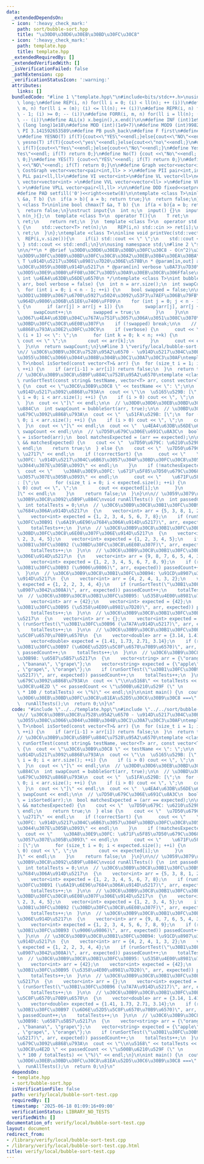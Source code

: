 ```yaml
---
data:
  _extendedDependsOn:
  - icon: ':heavy_check_mark:'
    path: sort/bubble-sort.hpp
    title: "\u30D0\u30D6\u30EB\u30BD\u30FC\u30C8"
  - icon: ':heavy_check_mark:'
    path: template.hpp
    title: template.hpp
  _extendedRequiredBy: []
  _extendedVerifiedWith: []
  _isVerificationFailed: false
  _pathExtension: cpp
  _verificationStatusIcon: ':warning:'
  attributes:
    links: []
  bundledCode: "#line 1 \"template.hpp\"\n#include<bits/stdc++.h>\nusing ll = long\
    \ long;\n#define REP(i, n) for(ll i = 0; (i) < ll(n); ++ (i))\n#define FOR(i,\
    \ m, n) for(ll i = (m); (i) <= ll(n); ++ (i))\n#define REPR(i, n) for(ll i = ll(n)\
    \ - 1; (i) >= 0; -- (i))\n#define FORR(i, m, n) for(ll i = ll(n); (i) >= ll(m);\
    \ -- (i))\n#define ALL(x) x.begin(),x.end()\n\n#define INF (int)1e9\n#define LLINF\
    \ (long long)1e18\n#define MOD (int)(1e9+7)\n#define MOD9 (int)998244353\n#define\
    \ PI 3.141592653589\n#define PB push_back\n#define F first\n#define S second\n\
    \n#define YESNO(T) if(T){cout<<\"YES\"<<endl;}else{cout<<\"NO\"<<endl;}\n#define\
    \ yesno(T) if(T){cout<<\"yes\"<<endl;}else{cout<<\"no\"<<endl;}\n#define YesNo(T)\
    \ if(T){cout<<\"Yes\"<<endl;}else{cout<<\"No\"<<endl;}\n#define Yes(T) {cout<<\"\
    Yes\"<<endl; if(T) return 0;}\n#define No(T) {cout <<\"No\"<<endl; if(T) return\
    \ 0;}\n#define YES(T) {cout<<\"YES\"<<endl; if(T) return 0;}\n#define NO(T) {cout\
    \ <<\"NO\"<<endl; if(T) return 0;}\n\n#define Graph vector<vector<int> >\n#define\
    \ CostGraph vector<vector<pair<int,ll> > >\n#define PII pair<int,int>\n#define\
    \ PLL pair<ll,ll>\n#define VI vector<int>\n#define VL vector<ll>\n#define VVI\
    \ vector<vector<int> >\n#define VVL vector<vector<ll> >\n#define VPII vector<pair<int,int>\
    \ >\n#define VPLL vector<pair<ll,ll> >\n\n#define DDD fixed<<setprecision(10)\n\
    #define PAD setfill('0')<<right<<setw(8)\n\ntemplate <class T>\ninline bool chmin(T\
    \ &a, T b) {\n  if(a > b){ a = b; return true;}\n  return false;\n}\ntemplate\
    \ <class T>\ninline bool chmax(T &a, T b) {\n  if(a < b){a = b; return true;}\n\
    \  return false;\n}\nstruct input{\n  int n;\n  input() {}\n  input(int n_) :\
    \ n(n_){};\n  template <class T>\n  operator T(){\n    T ret;\n    std::cin >>\
    \ ret;\n    return ret;\n  }\n  template <class T>\n  operator std::vector<T>()\
    \ {\n    std::vector<T> ret(n);\n    REP(i,n) std::cin >> ret[i];\n    return\
    \ ret;\n  }\n};\ntemplate <class T>\ninline void printVec(std::vector<T> v){\n\
    \  REP(i,v.size()){\n    if(i) std::cout << \" \";\n    std::cout << v[i];\n \
    \ } std::cout << std::endl;\n}\n\nusing namespace std;\n#line 2 \"sort/bubble-sort.hpp\"\
    \n\n/**\n * @brief \u30D0\u30D6\u30EB\u30BD\u30FC\u30C8 - O(n^2)\u306E\u6BD4\u8F03\
    \u30D9\u30FC\u30B9\u30BD\u30FC\u30C8\u30A2\u30EB\u30B4\u30EA\u30BA\u30E0\n * @tparam\
    \ T \u914D\u5217\u306E\u8981\u7D20\u306E\u578B\n * @param[in,out] arr \u30BD\u30FC\
    \u30C8\u3059\u308B\u914D\u5217\n * @param[in] verbose \u8A73\u7D30\u8868\u793A\
    \u30D5\u30E9\u30B0\uFF08\u30C7\u30D5\u30A9\u30EB\u30C8\u306Ffalse\uFF09\n * @return\
    \ int \u4EA4\u63DB\u56DE\u6570\n */\ntemplate <class T>\nint bubbleSort(vector<T>&\
    \ arr, bool verbose = false) {\n  int n = arr.size();\n  int swapCount = 0;\n\n\
    \  for (int i = 0; i < n - 1; ++i) {\n    bool swapped = false;\n\n    // \u5404\
    \u30D1\u30B9\u3067\u6700\u5927\u5024\u3092\u53F3\u7AEF\u306B\u79FB\u52D5\uFF08\
    \u964D\u9806\u306B\u51E6\u7406\uFF09\n    for (int j = 0; j < n - 1 - i; ++j)\
    \ {\n      if (arr[j] > arr[j + 1]) {\n        swap(arr[j], arr[j + 1]);\n   \
    \     swapCount++;\n        swapped = true;\n      }\n    }\n\n    // \u9014\u4E2D\
    \u3067\u4EA4\u63DB\u304C\u767A\u751F\u3057\u306A\u3051\u308C\u3070\u65E2\u306B\
    \u30BD\u30FC\u30C8\u6E08\u307F\n    if (!swapped) break;\n\n    // \u8A73\u7D30\
    \u8868\u793A\u30E2\u30FC\u30C9\n    if (verbose) {\n      cout << \"Pass \" <<\
    \ (i + 1) << \": \";\n      for (int k = 0; k < n; ++k) {\n        if (k > 0)\
    \ cout << \" \";\n        cout << arr[k];\n      }\n      cout << endl;\n    }\n\
    \  }\n\n  return swapCount;\n}\n#line 3 \"verify/local/bubble-sort-test.cpp\"\n\
    \n// \u30C6\u30B9\u30C8\u7528\u95A2\u6570 - \u914D\u5217\u304C\u30BD\u30FC\u30C8\
    \u3055\u308C\u3066\u3044\u308B\u304B\u30C1\u30A7\u30C3\u30AF\ntemplate <class\
    \ T>\nbool isSorted(const vector<T>& arr) {\n  for (size_t i = 1; i < arr.size();\
    \ ++i) {\n    if (arr[i-1] > arr[i]) return false;\n  }\n  return true;\n}\n\n\
    // \u30C6\u30B9\u30C8\u5B9F\u884C\u7528\u95A2\u6570\ntemplate <class T>\nbool\
    \ runSortTest(const string& testName, vector<T> arr, const vector<T>& expected)\
    \ {\n  cout << \"\u30C6\u30B9\u30C8 \" << testName << \": \";\n\n  // \u5143\u306E\
    \u914D\u5217\u3092\u8868\u793A\n  cout << \"\\n  \u5165\u529B: [\";\n  for (size_t\
    \ i = 0; i < arr.size(); ++i) {\n    if (i > 0) cout << \", \";\n    cout << arr[i];\n\
    \  }\n  cout << \"]\" << endl;\n\n  // \u30D0\u30D6\u30EB\u30BD\u30FC\u30C8\u5B9F\
    \u884C\n  int swapCount = bubbleSort(arr, true);\n\n  // \u30BD\u30FC\u30C8\u7D50\
    \u679C\u3092\u8868\u793A\n  cout << \"  \u51FA\u529B: [\";\n  for (size_t i =\
    \ 0; i < arr.size(); ++i) {\n    if (i > 0) cout << \", \";\n    cout << arr[i];\n\
    \  }\n  cout << \"]\" << endl;\n  cout << \"  \u4EA4\u63DB\u56DE\u6570: \" <<\
    \ swapCount << endl;\n\n  // \u7D50\u679C\u306E\u691C\u8A3C\n  bool correctSort\
    \ = isSorted(arr);\n  bool matchesExpected = (arr == expected);\n\n  if (correctSort\
    \ && matchesExpected) {\n    cout << \"  \u7D50\u679C: \u6210\u529F \u2713\" <<\
    \ endl;\n    return true;\n  } else {\n    cout << \"  \u7D50\u679C: \u5931\u6557\
    \ \u2717\" << endl;\n    if (!correctSort) {\n      cout << \"    \u30A8\u30E9\
    \u30FC: \u914D\u5217\u304C\u6B63\u3057\u304F\u30BD\u30FC\u30C8\u3055\u308C\u3066\
    \u3044\u307E\u305B\u3093\" << endl;\n    }\n    if (!matchesExpected) {\n    \
    \  cout << \"    \u30A8\u30E9\u30FC: \u671F\u5F85\u7D50\u679C\u3068\u4E00\u81F4\
    \u3057\u307E\u305B\u3093\" << endl;\n      cout << \"    \u671F\u5F85\u7D50\u679C\
    : [\";\n      for (size_t i = 0; i < expected.size(); ++i) {\n        if (i >\
    \ 0) cout << \", \";\n        cout << expected[i];\n      }\n      cout << \"\
    ]\" << endl;\n    }\n    return false;\n  }\n}\n\n// \u3059\u3079\u3066\u306E\u30C6\
    \u30B9\u30C8\u3092\u5B9F\u884C\nvoid runAllTests() {\n  int passedCount = 0;\n\
    \  int totalTests = 0;\n\n  // \u30C6\u30B9\u30C8\u30B1\u30FC\u30B91: \u6A19\u6E96\
    \u7684\u306A\u914D\u5217\n  {\n    vector<int> arr = {5, 3, 8, 1, 2, 7, 4, 6};\n\
    \    vector<int> expected = {1, 2, 3, 4, 5, 6, 7, 8};\n    if (runSortTest(\"\u30B1\
    \u30FC\u30B91 (\u6A19\u6E96\u7684\u306A\u914D\u5217)\", arr, expected)) passedCount++;\n\
    \    totalTests++;\n  }\n\n  // \u30C6\u30B9\u30C8\u30B1\u30FC\u30B92: \u65E2\u306B\
    \u30BD\u30FC\u30C8\u6E08\u307F\u306E\u914D\u5217\n  {\n    vector<int> arr = {1,\
    \ 2, 3, 4, 5};\n    vector<int> expected = {1, 2, 3, 4, 5};\n    if (runSortTest(\"\
    \u30B1\u30FC\u30B92 (\u30BD\u30FC\u30C8\u6E08\u307F)\", arr, expected)) passedCount++;\n\
    \    totalTests++;\n  }\n\n  // \u30C6\u30B9\u30C8\u30B1\u30FC\u30B93: \u9006\u9806\
    \u306E\u914D\u5217\n  {\n    vector<int> arr = {9, 8, 7, 6, 5, 4, 3, 2, 1};\n\
    \    vector<int> expected = {1, 2, 3, 4, 5, 6, 7, 8, 9};\n    if (runSortTest(\"\
    \u30B1\u30FC\u30B93 (\u9006\u9806)\", arr, expected)) passedCount++;\n    totalTests++;\n\
    \  }\n\n  // \u30C6\u30B9\u30C8\u30B1\u30FC\u30B94: \u91CD\u8907\u3092\u542B\u3080\
    \u914D\u5217\n  {\n    vector<int> arr = {4, 2, 4, 1, 3, 2};\n    vector<int>\
    \ expected = {1, 2, 2, 3, 4, 4};\n    if (runSortTest(\"\u30B1\u30FC\u30B94 (\u91CD\
    \u8907\u3042\u308A)\", arr, expected)) passedCount++;\n    totalTests++;\n  }\n\
    \n  // \u30C6\u30B9\u30C8\u30B1\u30FC\u30B95: \u5358\u4E00\u8981\u7D20\n  {\n\
    \    vector<int> arr = {42};\n    vector<int> expected = {42};\n    if (runSortTest(\"\
    \u30B1\u30FC\u30B95 (\u5358\u4E00\u8981\u7D20)\", arr, expected)) passedCount++;\n\
    \    totalTests++;\n  }\n\n  // \u30C6\u30B9\u30C8\u30B1\u30FC\u30B96: \u7A7A\u914D\
    \u5217\n  {\n    vector<int> arr = {};\n    vector<int> expected = {};\n    if\
    \ (runSortTest(\"\u30B1\u30FC\u30B96 (\u7A7A\u914D\u5217)\", arr, expected)) passedCount++;\n\
    \    totalTests++;\n  }\n\n  // \u30C6\u30B9\u30C8\u30B1\u30FC\u30B97: \u6D6E\u52D5\
    \u5C0F\u6570\u70B9\u6570\n  {\n    vector<double> arr = {3.14, 1.41, 2.71, 1.73};\n\
    \    vector<double> expected = {1.41, 1.73, 2.71, 3.14};\n    if (runSortTest(\"\
    \u30B1\u30FC\u30B97 (\u6D6E\u52D5\u5C0F\u6570\u70B9\u6570)\", arr, expected))\
    \ passedCount++;\n    totalTests++;\n  }\n\n  // \u30C6\u30B9\u30C8\u30B1\u30FC\
    \u30B98: \u6587\u5B57\u5217\n  {\n    vector<string> arr = {\"orange\", \"apple\"\
    , \"banana\", \"grape\"};\n    vector<string> expected = {\"apple\", \"banana\"\
    , \"grape\", \"orange\"};\n    if (runSortTest(\"\u30B1\u30FC\u30B98 (\u6587\u5B57\
    \u5217)\", arr, expected)) passedCount++;\n    totalTests++;\n  }\n\n  // \u7D50\
    \u679C\u3092\u8868\u793A\n  cout << \"\\n\u5168\" << totalTests << \"\u30C6\u30B9\
    \u30C8\u4E2D \" << passedCount << \"\u500B\u6210\u529F (\" \n       << (passedCount\
    \ * 100 / totalTests) << \"%)\" << endl;\n}\n\nint main() {\n  cout << \"=== \u30D0\
    \u30D6\u30EB\u30BD\u30FC\u30C8\u81EA\u52D5\u30C6\u30B9\u30C8 ===\" << endl;\n\
    \  runAllTests();\n  return 0;\n}\n"
  code: "#include \"../../template.hpp\"\n#include \"../../sort/bubble-sort.hpp\"\n\
    \n// \u30C6\u30B9\u30C8\u7528\u95A2\u6570 - \u914D\u5217\u304C\u30BD\u30FC\u30C8\
    \u3055\u308C\u3066\u3044\u308B\u304B\u30C1\u30A7\u30C3\u30AF\ntemplate <class\
    \ T>\nbool isSorted(const vector<T>& arr) {\n  for (size_t i = 1; i < arr.size();\
    \ ++i) {\n    if (arr[i-1] > arr[i]) return false;\n  }\n  return true;\n}\n\n\
    // \u30C6\u30B9\u30C8\u5B9F\u884C\u7528\u95A2\u6570\ntemplate <class T>\nbool\
    \ runSortTest(const string& testName, vector<T> arr, const vector<T>& expected)\
    \ {\n  cout << \"\u30C6\u30B9\u30C8 \" << testName << \": \";\n\n  // \u5143\u306E\
    \u914D\u5217\u3092\u8868\u793A\n  cout << \"\\n  \u5165\u529B: [\";\n  for (size_t\
    \ i = 0; i < arr.size(); ++i) {\n    if (i > 0) cout << \", \";\n    cout << arr[i];\n\
    \  }\n  cout << \"]\" << endl;\n\n  // \u30D0\u30D6\u30EB\u30BD\u30FC\u30C8\u5B9F\
    \u884C\n  int swapCount = bubbleSort(arr, true);\n\n  // \u30BD\u30FC\u30C8\u7D50\
    \u679C\u3092\u8868\u793A\n  cout << \"  \u51FA\u529B: [\";\n  for (size_t i =\
    \ 0; i < arr.size(); ++i) {\n    if (i > 0) cout << \", \";\n    cout << arr[i];\n\
    \  }\n  cout << \"]\" << endl;\n  cout << \"  \u4EA4\u63DB\u56DE\u6570: \" <<\
    \ swapCount << endl;\n\n  // \u7D50\u679C\u306E\u691C\u8A3C\n  bool correctSort\
    \ = isSorted(arr);\n  bool matchesExpected = (arr == expected);\n\n  if (correctSort\
    \ && matchesExpected) {\n    cout << \"  \u7D50\u679C: \u6210\u529F \u2713\" <<\
    \ endl;\n    return true;\n  } else {\n    cout << \"  \u7D50\u679C: \u5931\u6557\
    \ \u2717\" << endl;\n    if (!correctSort) {\n      cout << \"    \u30A8\u30E9\
    \u30FC: \u914D\u5217\u304C\u6B63\u3057\u304F\u30BD\u30FC\u30C8\u3055\u308C\u3066\
    \u3044\u307E\u305B\u3093\" << endl;\n    }\n    if (!matchesExpected) {\n    \
    \  cout << \"    \u30A8\u30E9\u30FC: \u671F\u5F85\u7D50\u679C\u3068\u4E00\u81F4\
    \u3057\u307E\u305B\u3093\" << endl;\n      cout << \"    \u671F\u5F85\u7D50\u679C\
    : [\";\n      for (size_t i = 0; i < expected.size(); ++i) {\n        if (i >\
    \ 0) cout << \", \";\n        cout << expected[i];\n      }\n      cout << \"\
    ]\" << endl;\n    }\n    return false;\n  }\n}\n\n// \u3059\u3079\u3066\u306E\u30C6\
    \u30B9\u30C8\u3092\u5B9F\u884C\nvoid runAllTests() {\n  int passedCount = 0;\n\
    \  int totalTests = 0;\n\n  // \u30C6\u30B9\u30C8\u30B1\u30FC\u30B91: \u6A19\u6E96\
    \u7684\u306A\u914D\u5217\n  {\n    vector<int> arr = {5, 3, 8, 1, 2, 7, 4, 6};\n\
    \    vector<int> expected = {1, 2, 3, 4, 5, 6, 7, 8};\n    if (runSortTest(\"\u30B1\
    \u30FC\u30B91 (\u6A19\u6E96\u7684\u306A\u914D\u5217)\", arr, expected)) passedCount++;\n\
    \    totalTests++;\n  }\n\n  // \u30C6\u30B9\u30C8\u30B1\u30FC\u30B92: \u65E2\u306B\
    \u30BD\u30FC\u30C8\u6E08\u307F\u306E\u914D\u5217\n  {\n    vector<int> arr = {1,\
    \ 2, 3, 4, 5};\n    vector<int> expected = {1, 2, 3, 4, 5};\n    if (runSortTest(\"\
    \u30B1\u30FC\u30B92 (\u30BD\u30FC\u30C8\u6E08\u307F)\", arr, expected)) passedCount++;\n\
    \    totalTests++;\n  }\n\n  // \u30C6\u30B9\u30C8\u30B1\u30FC\u30B93: \u9006\u9806\
    \u306E\u914D\u5217\n  {\n    vector<int> arr = {9, 8, 7, 6, 5, 4, 3, 2, 1};\n\
    \    vector<int> expected = {1, 2, 3, 4, 5, 6, 7, 8, 9};\n    if (runSortTest(\"\
    \u30B1\u30FC\u30B93 (\u9006\u9806)\", arr, expected)) passedCount++;\n    totalTests++;\n\
    \  }\n\n  // \u30C6\u30B9\u30C8\u30B1\u30FC\u30B94: \u91CD\u8907\u3092\u542B\u3080\
    \u914D\u5217\n  {\n    vector<int> arr = {4, 2, 4, 1, 3, 2};\n    vector<int>\
    \ expected = {1, 2, 2, 3, 4, 4};\n    if (runSortTest(\"\u30B1\u30FC\u30B94 (\u91CD\
    \u8907\u3042\u308A)\", arr, expected)) passedCount++;\n    totalTests++;\n  }\n\
    \n  // \u30C6\u30B9\u30C8\u30B1\u30FC\u30B95: \u5358\u4E00\u8981\u7D20\n  {\n\
    \    vector<int> arr = {42};\n    vector<int> expected = {42};\n    if (runSortTest(\"\
    \u30B1\u30FC\u30B95 (\u5358\u4E00\u8981\u7D20)\", arr, expected)) passedCount++;\n\
    \    totalTests++;\n  }\n\n  // \u30C6\u30B9\u30C8\u30B1\u30FC\u30B96: \u7A7A\u914D\
    \u5217\n  {\n    vector<int> arr = {};\n    vector<int> expected = {};\n    if\
    \ (runSortTest(\"\u30B1\u30FC\u30B96 (\u7A7A\u914D\u5217)\", arr, expected)) passedCount++;\n\
    \    totalTests++;\n  }\n\n  // \u30C6\u30B9\u30C8\u30B1\u30FC\u30B97: \u6D6E\u52D5\
    \u5C0F\u6570\u70B9\u6570\n  {\n    vector<double> arr = {3.14, 1.41, 2.71, 1.73};\n\
    \    vector<double> expected = {1.41, 1.73, 2.71, 3.14};\n    if (runSortTest(\"\
    \u30B1\u30FC\u30B97 (\u6D6E\u52D5\u5C0F\u6570\u70B9\u6570)\", arr, expected))\
    \ passedCount++;\n    totalTests++;\n  }\n\n  // \u30C6\u30B9\u30C8\u30B1\u30FC\
    \u30B98: \u6587\u5B57\u5217\n  {\n    vector<string> arr = {\"orange\", \"apple\"\
    , \"banana\", \"grape\"};\n    vector<string> expected = {\"apple\", \"banana\"\
    , \"grape\", \"orange\"};\n    if (runSortTest(\"\u30B1\u30FC\u30B98 (\u6587\u5B57\
    \u5217)\", arr, expected)) passedCount++;\n    totalTests++;\n  }\n\n  // \u7D50\
    \u679C\u3092\u8868\u793A\n  cout << \"\\n\u5168\" << totalTests << \"\u30C6\u30B9\
    \u30C8\u4E2D \" << passedCount << \"\u500B\u6210\u529F (\" \n       << (passedCount\
    \ * 100 / totalTests) << \"%)\" << endl;\n}\n\nint main() {\n  cout << \"=== \u30D0\
    \u30D6\u30EB\u30BD\u30FC\u30C8\u81EA\u52D5\u30C6\u30B9\u30C8 ===\" << endl;\n\
    \  runAllTests();\n  return 0;\n}\n"
  dependsOn:
  - template.hpp
  - sort/bubble-sort.hpp
  isVerificationFile: false
  path: verify/local/bubble-sort-test.cpp
  requiredBy: []
  timestamp: '2025-06-18 01:09:16+09:00'
  verificationStatus: LIBRARY_NO_TESTS
  verifiedWith: []
documentation_of: verify/local/bubble-sort-test.cpp
layout: document
redirect_from:
- /library/verify/local/bubble-sort-test.cpp
- /library/verify/local/bubble-sort-test.cpp.html
title: verify/local/bubble-sort-test.cpp
---
```

